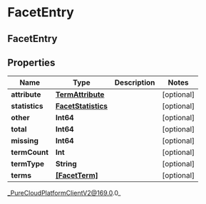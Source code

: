 # FacetEntry

## FacetEntry

## Properties

|Name | Type | Description | Notes|
|------------ | ------------- | ------------- | -------------|
| **attribute** | [**TermAttribute**](TermAttribute) |  | [optional] |
| **statistics** | [**FacetStatistics**](FacetStatistics) |  | [optional] |
| **other** | **Int64** |  | [optional] |
| **total** | **Int64** |  | [optional] |
| **missing** | **Int64** |  | [optional] |
| **termCount** | **Int** |  | [optional] |
| **termType** | **String** |  | [optional] |
| **terms** | [**[FacetTerm]**]([FacetTerm]) |  | [optional] |



_PureCloudPlatformClientV2@169.0.0_
